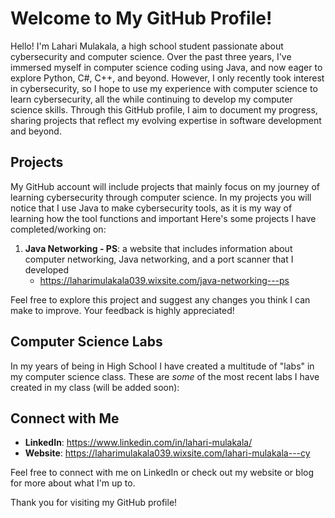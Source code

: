 # Welcome to My GitHub Profile!

Hello! I'm Lahari Mulakala, a high school student passionate about cybersecurity and computer science.
Over the past three years, I've immersed myself in computer science coding using Java, and now eager to explore Python, C#, C++, and beyond. 
However, I only recently took interest in cybersecurity, so I hope to use my experience with computer science to learn cybersecurity, all the while continuing to develop my computer science skills.
Through this GitHub profile, I aim to document my progress, sharing projects that reflect my evolving expertise in software development and beyond. 

## Projects

My GitHub account will include projects that mainly focus on my journey of learning cybersecurity through computer science. 
In my projects you will notice that I use Java to make cybersecurity tools, as it is my way of learning how the tool functions and important 
Here's some projects I have completed/working on:

1. **Java Networking - PS**: a website that includes information about computer networking, Java networking, and a port scanner that I developed
   - https://laharimulakala039.wixsite.com/java-networking---ps

Feel free to explore this project and suggest any changes you think I can make to improve. Your feedback is highly appreciated!

## Computer Science Labs

In my years of being in High School I have created a multitude of "labs" in my computer science class.
These are _some_ of the most recent labs I have created in my class (will be added soon):

## Connect with Me

- **LinkedIn**: https://www.linkedin.com/in/lahari-mulakala/
- **Website**: https://laharimulakala039.wixsite.com/lahari-mulakala---cy

Feel free to connect with me on LinkedIn or check out my website or blog for more about what I'm up to.

Thank you for visiting my GitHub profile!
